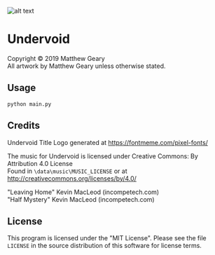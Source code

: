 ![alt text](https://github.com/mgear2/undervoid/tree/master/data/img/undervoidlogo.png)

# Undervoid  
Copyright © 2019 Matthew Geary  
All artwork by Matthew Geary unless otherwise stated. 
  
## Usage  
  
`python main.py`  
  
## Credits  
Undervoid Title Logo generated at https://fontmeme.com/pixel-fonts/  
  
The music for Undervoid is licensed under Creative Commons: By Attribution 4.0 License  
Found in `\data\music\MUSIC_LICENSE` or at http://creativecommons.org/licenses/by/4.0/  
  
"Leaving Home" Kevin MacLeod (incompetech.com)  
"Half Mystery" Kevin MacLeod (incompetech.com)  
  
## License  
  
This program is licensed under the "MIT License".  Please
see the file `LICENSE` in the source distribution of this
software for license terms.